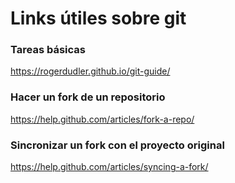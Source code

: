 Links útiles sobre git
======================

### Tareas básicas
https://rogerdudler.github.io/git-guide/

### Hacer un fork de un repositorio 
https://help.github.com/articles/fork-a-repo/

### Sincronizar un fork con el proyecto original 
https://help.github.com/articles/syncing-a-fork/
